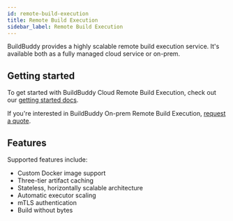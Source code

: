 ```yaml
---
id: remote-build-execution
title: Remote Build Execution
sidebar_label: Remote Build Execution
---
```


BuildBuddy provides a highly scalable remote build execution service. It's available both as a fully managed cloud service or on-prem.

## Getting started

To get started with BuildBuddy Cloud Remote Build Execution, check out our [getting started docs](rbe-setup.md).

If you're interested in BuildBuddy On-prem Remote Build Execution, [request a quote](https://www.buildbuddy.io/request-quote).

## Features

Supported features include:

- Custom Docker image support
- Three-tier artifact caching
- Stateless, horizontally scalable architecture
- Automatic executor scaling
- mTLS authentication
- Build without bytes
